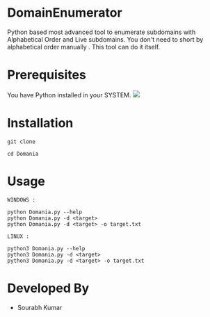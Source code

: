 # DomainEnumerator
Python based most advanced tool to enumerate subdomains with Alphabetical Order and Live subdomains.
You don't need to short by alphabetical order manually .
This tool can do it itself.

# Prerequisites
You have Python installed in your SYSTEM.
<img src="domania.JPG">

# Installation 

```
git clone 
```
```
cd Domania
```

# Usage 

```
WINDOWS :

python Domania.py --help
python Domania.py -d <target> 
python Domania.py -d <target> -o target.txt

LINUX :

python3 Domania.py --help
python3 Domania.py -d <target> 
python3 Domania.py -d <target> -o target.txt
```

# Developed By
- Sourabh Kumar
